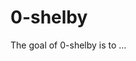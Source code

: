 
<!-- README.md is generated from README.Rmd. Please edit that file -->

# 0-shelby

<!-- badges: start -->
<!-- badges: end -->

The goal of 0-shelby is to …
